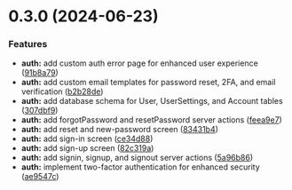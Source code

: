 # 0.3.0 (2024-06-23)


### Features

* **auth:** add custom auth error page for enhanced user experience ([91b8a79](https://github.com/nilotpaldhar/storekeeper/commit/91b8a7912e74fcfeb98d0877cb0c782748f952c5))
* **auth:** add custom email templates for password reset, 2FA, and email verification ([b2b28de](https://github.com/nilotpaldhar/storekeeper/commit/b2b28de7b47cf5baee844c6485a6cee4a4fd774f))
* **auth:** add database schema for User, UserSettings, and Account tables ([307dbf9](https://github.com/nilotpaldhar/storekeeper/commit/307dbf944889dcd78ca17d8d82071cae784005ea))
* **auth:** add forgotPassword and resetPassword server actions ([feea9e7](https://github.com/nilotpaldhar/storekeeper/commit/feea9e77e559ed438dd55a47c1e995027d3da085))
* **auth:** add reset and new-password screen ([83431b4](https://github.com/nilotpaldhar/storekeeper/commit/83431b404b1806ef19dd5aa862e61babf14a0995))
* **auth:** add sign-in screen ([ce34d88](https://github.com/nilotpaldhar/storekeeper/commit/ce34d88f6367c0f16a1842019e1b4e445be01ee2))
* **auth:** add sign-up screen ([82c319a](https://github.com/nilotpaldhar/storekeeper/commit/82c319a2adff19de9aba43daa468a5c77ba16c72))
* **auth:** add signin, signup, and signout server actions ([5a96b86](https://github.com/nilotpaldhar/storekeeper/commit/5a96b86303fe4b0ad070583e5546bc5a21facab6))
* **auth:** implement two-factor authentication for enhanced security ([ae9547c](https://github.com/nilotpaldhar/storekeeper/commit/ae9547ccd83d35d6b6fc13f3d706a4ca220849c5))



